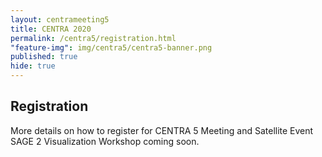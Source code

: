 ```yaml
---
layout: centrameeting5
title: CENTRA 2020
permalink: /centra5/registration.html
"feature-img": img/centra5/centra5-banner.png
published: true
hide: true
---
```



## Registration

More details on how to register for CENTRA 5 Meeting and Satellite Event SAGE 2 Visualization Workshop coming soon.
